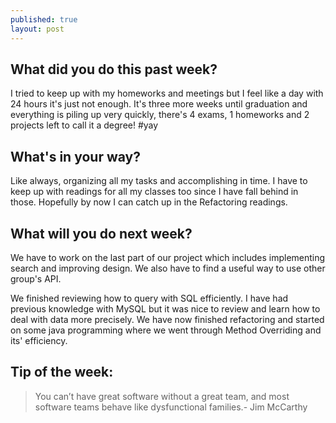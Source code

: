 ```yaml
---
published: true
layout: post
---
```


## What did you do this past week?
I tried to keep up with my homeworks and meetings but I feel like a day with 24 hours it's just not enough. It's three more weeks until graduation and everything is piling up very quickly, there's 4 exams, 1 homeworks and 2 projects left to call it a degree! #yay

## What's in your way?
Like always, organizing all my tasks and accomplishing in time. I have to keep up with readings for all my classes too since I have fall behind in those. Hopefully by now I can catch up in the Refactoring readings.

## What will you do next week?
We have to work on the last part of our project which includes implementing search and improving design. We also have to find a useful way to use other group's API. 

We finished reviewing how to query with SQL efficiently. I have had previous knowledge with MySQL but it was nice to review and learn how to deal with data more precisely. We have now finished  refactoring and started on some java programming where we went through Method Overriding and its' efficiency.
## Tip of the week:



> You can’t have great software without a great team, and most software teams behave like dysfunctional families.- Jim McCarthy

